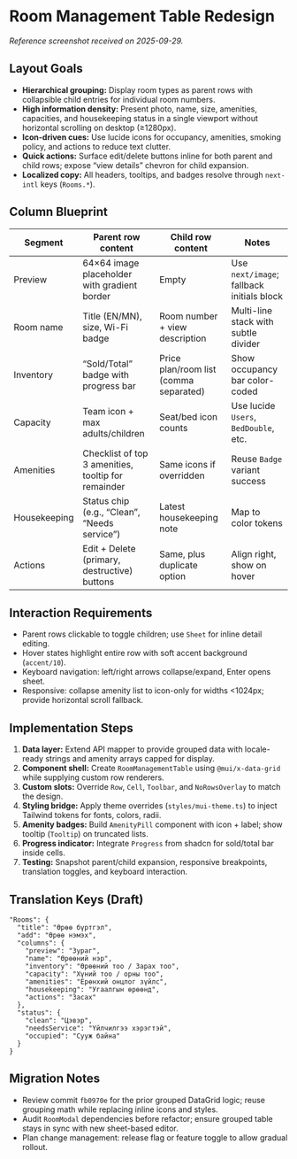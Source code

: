 # Room Management Table Redesign

_Reference screenshot received on 2025-09-29._

## Layout Goals

- **Hierarchical grouping:** Display room types as parent rows with collapsible child entries for individual room numbers.
- **High information density:** Present photo, name, size, amenities, capacities, and housekeeping status in a single viewport without horizontal scrolling on desktop (≥1280px).
- **Icon-driven cues:** Use lucide icons for occupancy, amenities, smoking policy, and actions to reduce text clutter.
- **Quick actions:** Surface edit/delete buttons inline for both parent and child rows; expose “view details” chevron for child expansion.
- **Localized copy:** All headers, tooltips, and badges resolve through `next-intl` keys (`Rooms.*`).

## Column Blueprint

| Segment | Parent row content | Child row content | Notes |
|---------|--------------------|-------------------|-------|
| Preview | 64×64 image placeholder with gradient border | Empty | Use `next/image`; fallback initials block |
| Room name | Title (EN/MN), size, Wi-Fi badge | Room number + view description | Multi-line stack with subtle divider |
| Inventory | “Sold/Total” badge with progress bar | Price plan/room list (comma separated) | Show occupancy bar color-coded |
| Capacity | Team icon + max adults/children | Seat/bed icon counts | Use lucide `Users`, `BedDouble`, etc. |
| Amenities | Checklist of top 3 amenities, tooltip for remainder | Same icons if overridden | Reuse `Badge` variant success |
| Housekeeping | Status chip (e.g., “Clean”, “Needs service”) | Latest housekeeping note | Map to color tokens |
| Actions | Edit + Delete (primary, destructive) buttons | Same, plus duplicate option | Align right, show on hover |

## Interaction Requirements

- Parent rows clickable to toggle children; use `Sheet` for inline detail editing.
- Hover states highlight entire row with soft accent background (`accent/10`).
- Keyboard navigation: left/right arrows collapse/expand, Enter opens sheet.
- Responsive: collapse amenity list to icon-only for widths <1024px; provide horizontal scroll fallback.

## Implementation Steps

1. **Data layer:** Extend API mapper to provide grouped data with locale-ready strings and amenity arrays capped for display.
2. **Component shell:** Create `RoomManagementTable` using `@mui/x-data-grid` while supplying custom row renderers.
3. **Custom slots:** Override `Row`, `Cell`, `Toolbar`, and `NoRowsOverlay` to match the design.
4. **Styling bridge:** Apply theme overrides (`styles/mui-theme.ts`) to inject Tailwind tokens for fonts, colors, radii.
5. **Amenity badges:** Build `AmenityPill` component with icon + label; show tooltip (`Tooltip`) on truncated lists.
6. **Progress indicator:** Integrate `Progress` from shadcn for sold/total bar inside cells.
7. **Testing:** Snapshot parent/child expansion, responsive breakpoints, translation toggles, and keyboard interaction.

## Translation Keys (Draft)

```
"Rooms": {
  "title": "Өрөө бүртгэл",
  "add": "Өрөө нэмэх",
  "columns": {
    "preview": "Зураг",
    "name": "Өрөөний нэр",
    "inventory": "Өрөөний тоо / Зарах тоо",
    "capacity": "Хүний тоо / орны тоо",
    "amenities": "Ерөнхий онцлог зүйлс",
    "housekeeping": "Угаалгын өрөөнд",
    "actions": "Засах"
  },
  "status": {
    "clean": "Цэвэр",
    "needsService": "Үйлчилгээ хэрэгтэй",
    "occupied": "Сууж байна"
  }
}
```

## Migration Notes

- Review commit `fb0970e` for the prior grouped DataGrid logic; reuse grouping math while replacing inline icons and styles.
- Audit `RoomModal` dependencies before refactor; ensure grouped table stays in sync with new sheet-based editor.
- Plan change management: release flag or feature toggle to allow gradual rollout.
